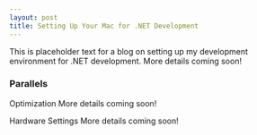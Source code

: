 ```yaml
---
layout: post
title: Setting Up Your Mac for .NET Development
---
```


This is placeholder text for a blog on setting up my development environment for .NET development. More details coming soon!

### Parallels

Optimization
More details coming soon!

Hardware Settings
More details coming soon!

<!-- Visual Studio 2015 
	Tools | Options | Environment | General
		Disable "Automatically adjust visual experience based on client performance"
		Disable "Enable rich client visual experience"
		Disable "Use hardware graphics acceleration if available"


	Tools | Options | Debugging | General
		Disable "Diagnostic Tools"
		Disable "Perf Tips"


	Tools | Options | Environment | Startup
		Set "At startup:" to "Show empty environment"
		Disable "Download content every:"
		Set "Customize Start Page:" to ""

	Tools | Options | Environment | CodeLens
		Disable any features you do not use in your daily workflow.

Resharper
	ReSharper > Options > Environment > IntelliSense > General
		Use Visual Studio default intellisense to help speed up typing

	Disable Solution Wide Analysis
	Disable Unit Tests (if you don't use Resharper for unit testing)
 -->